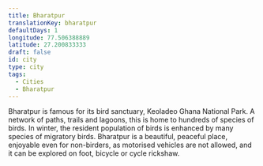```yaml
---
title: Bharatpur
translationKey: bharatpur
defaultDays: 1
longitude: 77.506388889
latitude: 27.200833333
draft: false
id: city
type: city
tags:
  - Cities
  - Bharatpur
---
```

Bharatpur is famous for its bird sanctuary, Keoladeo Ghana National Park. A network of paths, trails and lagoons, this is home to hundreds of species of birds. In winter, the resident population of birds is enhanced by many species of migratory birds. Bharatpur is a beautiful, peaceful place, enjoyable even for non-birders, as motorised vehicles are not allowed, and it can be explored on foot, bicycle or cycle rickshaw.